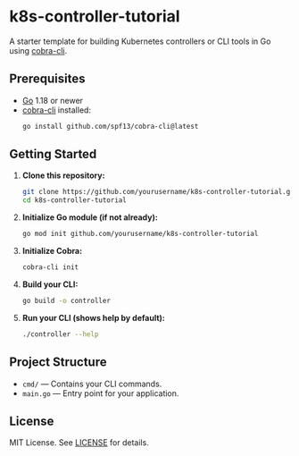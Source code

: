 # k8s-controller-tutorial

A starter template for building Kubernetes controllers or CLI tools in Go using [cobra-cli](https://github.com/spf13/cobra-cli).

## Prerequisites

- [Go](https://golang.org/dl/) 1.18 or newer
- [cobra-cli](https://github.com/spf13/cobra-cli) installed:
  ```sh
  go install github.com/spf13/cobra-cli@latest
  ```

## Getting Started

1. **Clone this repository:**
   ```sh
   git clone https://github.com/yourusername/k8s-controller-tutorial.git
   cd k8s-controller-tutorial
   ```

2. **Initialize Go module (if not already):**
   ```sh
   go mod init github.com/yourusername/k8s-controller-tutorial
   ```

3. **Initialize Cobra:**
   ```sh
   cobra-cli init
   ```

4. **Build your CLI:**
   ```sh
   go build -o controller
   ```

5. **Run your CLI (shows help by default):**
   ```sh
   ./controller --help
   ```

## Project Structure

- `cmd/` — Contains your CLI commands.
- `main.go` — Entry point for your application.

## License

MIT License. See [LICENSE](LICENSE) for details. 